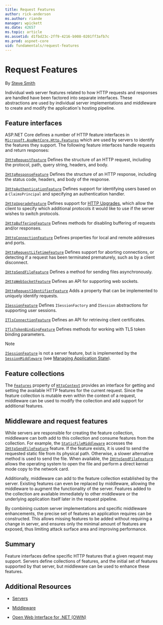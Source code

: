 ```yaml
---
title: Request Features
author: rick-anderson
ms.author: riande
manager: wpickett
ms.date: 42657
ms.topic: article
ms.assetid: d1fbd23c-2ff9-4216-b908-0201ff3afb7c
ms.prod: aspnet-core
uid: fundamentals/request-features
---
```

# Request Features

By [Steve Smith](http://ardalis.com)

Individual web server features related to how HTTP requests and responses are handled have been factored into separate interfaces. These abstractions are used by individual server implementations and middleware to create and modify the application's hosting pipeline.

## Feature interfaces

ASP.NET Core defines a number of HTTP feature interfaces in [`Microsoft.AspNetCore.Http.Features`](http://docs.asp.net/projects/api/en/latest/autoapi/Microsoft/AspNetCore/Http/Features/index.html#Microsoft.AspNetCore.Http.Features) which are used by servers to identify the features they support. The following feature interfaces handle requests and return responses:

[`IHttpRequestFeature`](http://docs.asp.net/projects/api/en/latest/autoapi/Microsoft/AspNetCore/Http/Features/IHttpRequestFeature/index.html#Microsoft.AspNetCore.Http.Features.IHttpRequestFeature)
   Defines the structure of an HTTP request, including the protocol, path, query string, headers, and body.

[`IHttpResponseFeature`](http://docs.asp.net/projects/api/en/latest/autoapi/Microsoft/AspNetCore/Http/Features/IHttpResponseFeature/index.html#Microsoft.AspNetCore.Http.Features.IHttpResponseFeature)
   Defines the structure of an HTTP response, including the status code, headers, and body of the response.

[`IHttpAuthenticationFeature`](http://docs.asp.net/projects/api/en/latest/autoapi/Microsoft/AspNetCore/Http/Features/Authentication/IHttpAuthenticationFeature/index.html#Microsoft.AspNetCore.Http.Features.Authentication.IHttpAuthenticationFeature)
   Defines support for identifying users based on a `ClaimsPrincipal` and specifying an authentication handler.

[`IHttpUpgradeFeature`](http://docs.asp.net/projects/api/en/latest/autoapi/Microsoft/AspNetCore/Http/Features/IHttpUpgradeFeature/index.html#Microsoft.AspNetCore.Http.Features.IHttpUpgradeFeature)
   Defines support for [HTTP Upgrades](https://tools.ietf.org/html/rfc2616.html#section-14.42), which allow the client to specify which additional protocols it would like to use if the server wishes to switch protocols.

[`IHttpBufferingFeature`](http://docs.asp.net/projects/api/en/latest/autoapi/Microsoft/AspNetCore/Http/Features/IHttpBufferingFeature/index.html#Microsoft.AspNetCore.Http.Features.IHttpBufferingFeature)
   Defines methods for disabling buffering of requests and/or responses.

[`IHttpConnectionFeature`](http://docs.asp.net/projects/api/en/latest/autoapi/Microsoft/AspNetCore/Http/Features/IHttpConnectionFeature/index.html#Microsoft.AspNetCore.Http.Features.IHttpConnectionFeature)
   Defines properties for local and remote addresses and ports.

[`IHttpRequestLifetimeFeature`](http://docs.asp.net/projects/api/en/latest/autoapi/Microsoft/AspNetCore/Http/Features/IHttpRequestLifetimeFeature/index.html#Microsoft.AspNetCore.Http.Features.IHttpRequestLifetimeFeature)
   Defines support for aborting connections, or detecting if a request has been terminated prematurely, such as by a client disconnect.

[`IHttpSendFileFeature`](http://docs.asp.net/projects/api/en/latest/autoapi/Microsoft/AspNetCore/Http/Features/IHttpSendFileFeature/index.html#Microsoft.AspNetCore.Http.Features.IHttpSendFileFeature)
   Defines a method for sending files asynchronously.

[`IHttpWebSocketFeature`](http://docs.asp.net/projects/api/en/latest/autoapi/Microsoft/AspNetCore/Http/Features/IHttpWebSocketFeature/index.html#Microsoft.AspNetCore.Http.Features.IHttpWebSocketFeature)
   Defines an API for supporting web sockets.

[`IHttpRequestIdentifierFeature`](http://docs.asp.net/projects/api/en/latest/autoapi/Microsoft/AspNetCore/Http/Features/IHttpRequestIdentifierFeature/index.html#Microsoft.AspNetCore.Http.Features.IHttpRequestIdentifierFeature)
   Adds a property that can be implemented to uniquely identify requests.

[`ISessionFeature`](http://docs.asp.net/projects/api/en/latest/autoapi/Microsoft/AspNetCore/Http/Features/ISessionFeature/index.html#Microsoft.AspNetCore.Http.Features.ISessionFeature)
   Defines `ISessionFactory` and `ISession` abstractions for supporting user sessions.

[`ITlsConnectionFeature`](http://docs.asp.net/projects/api/en/latest/autoapi/Microsoft/AspNetCore/Http/Features/ITlsConnectionFeature/index.html#Microsoft.AspNetCore.Http.Features.ITlsConnectionFeature)
   Defines an API for retrieving client certificates.

[`ITlsTokenBindingFeature`](http://docs.asp.net/projects/api/en/latest/autoapi/Microsoft/AspNetCore/Http/Features/ITlsTokenBindingFeature/index.html#Microsoft.AspNetCore.Http.Features.ITlsTokenBindingFeature)
   Defines methods for working with TLS token binding parameters.

> [!NOTE]
> [`ISessionFeature`](http://docs.asp.net/projects/api/en/latest/autoapi/Microsoft/AspNetCore/Http/Features/ISessionFeature/index.html#Microsoft.AspNetCore.Http.Features.ISessionFeature) is not a server feature, but is implemented by the [`SessionMiddleware`](http://docs.asp.net/projects/api/en/latest/autoapi/Microsoft/AspNetCore/Session/SessionMiddleware/index.html#Microsoft.AspNetCore.Session.SessionMiddleware) (see [Managing Application State](app-state.md)).

## Feature collections

The [`Features`](http://docs.asp.net/projects/api/en/latest/autoapi/Microsoft/AspNetCore/Http/HttpContext/index.html#Microsoft.AspNetCore.Http.HttpContext.Features) property of [`HttpContext`](http://docs.asp.net/projects/api/en/latest/autoapi/Microsoft/AspNetCore/Http/HttpContext/index.html#Microsoft.AspNetCore.Http.HttpContext) provides an interface for getting and setting the available HTTP features for the current request. Since the feature collection is mutable even within the context of a request, middleware can be used to modify the collection and add support for additional features.

## Middleware and request features

While servers are responsible for creating the feature collection, middleware can both add to this collection and consume features from the collection. For example, the [`StaticFileMiddleware`](http://docs.asp.net/projects/api/en/latest/autoapi/Microsoft/AspNetCore/StaticFiles/StaticFileMiddleware/index.html#Microsoft.AspNetCore.StaticFiles.StaticFileMiddleware) accesses the [`IHttpSendFileFeature`](http://docs.asp.net/projects/api/en/latest/autoapi/Microsoft/AspNetCore/Http/Features/IHttpSendFileFeature/index.html#Microsoft.AspNetCore.Http.Features.IHttpSendFileFeature) feature. If the feature exists, it is used to send the requested static file from its physical path. Otherwise, a slower alternative method is used to send the file. When available, the [`IHttpSendFileFeature`](http://docs.asp.net/projects/api/en/latest/autoapi/Microsoft/AspNetCore/Http/Features/IHttpSendFileFeature/index.html#Microsoft.AspNetCore.Http.Features.IHttpSendFileFeature) allows the operating
system to open the file and perform a direct kernel mode copy to the network card.

Additionally, middleware can add to the feature collection established by the server. Existing features can even be replaced by middleware, allowing the middleware to augment the functionality of the server. Features added to the collection are available immediately to other middleware or the underlying application itself later in the request pipeline.

By combining custom server implementations and specific middleware enhancements, the precise set of features an application requires can be constructed. This allows missing features to be added without requiring a change in server, and ensures only the minimal amount of features are exposed, thus limiting attack surface area and improving performance.

## Summary

Feature interfaces define specific HTTP features that a given request may support. Servers define collections of features, and the initial set of features supported by that server, but middleware can be used to enhance these features.

## Additional Resources

* [Servers](servers.md)

* [Middleware](middleware.md)

* [Open Web Interface for .NET (OWIN)](owin.md)
